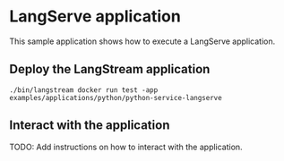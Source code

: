 # LangServe application

This sample application shows how to execute a LangServe application.

## Deploy the LangStream application

```
./bin/langstream docker run test -app examples/applications/python/python-service-langserve
```

## Interact with the application


TODO: Add instructions on how to interact with the application.
```
```